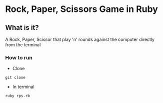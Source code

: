 # Rock, Paper, Scissors Game in Ruby
## What is it?
A Rock, Paper, Scissor that play 'n' rounds against the computer directly from the terminal

### How to run

- Clone
```
git clone
```

- In terminal
```
ruby rps.rb
```
